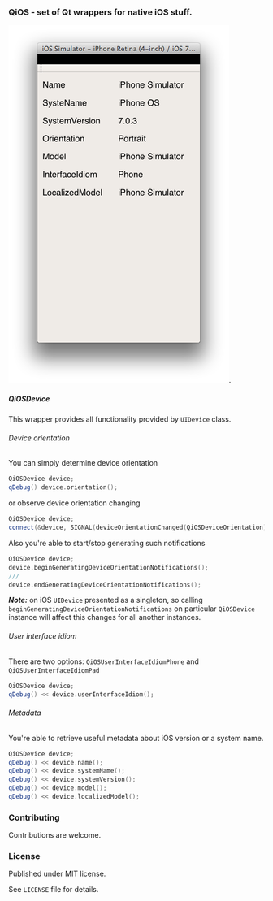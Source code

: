 ### QiOS - set of Qt wrappers for native iOS stuff.

![Sample app](https://github.com/AlexDenisov/QiOS/blob/master/QiOS_sample.png?raw=true).

##### QiOSDevice

This wrapper provides all functionality provided by `UIDevice` class.

###### Device orientation

You can simply determine device orientation

```cpp
QiOSDevice device;
qDebug() device.orientation();
```

or observe device orientation changing

```cpp
QiOSDevice device;
connect(&device, SIGNAL(deviceOrientationChanged(QiOSDeviceOrientation)), this, SLOT(deviceOrientationChanged(QiOSDeviceOrientation)));
```

Also you're able to start/stop generating such notifications

```cpp
QiOSDevice device;
device.beginGeneratingDeviceOrientationNotifications();
///
device.endGeneratingDeviceOrientationNotifications();
```
**_Note:_** on iOS `UIDevice` presented as a singleton, so calling `beginGeneratingDeviceOrientationNotifications` on particular `QiOSDevice` instance will affect this changes for all another instances.

###### User interface idiom

There are two options: `QiOSUserInterfaceIdiomPhone` and `QiOSUserInterfaceIdiomPad`

```cpp
QiOSDevice device;
qDebug() << device.userInterfaceIdiom();
```

###### Metadata

You're able to retrieve useful metadata about iOS version or a system name.

```cpp
QiOSDevice device;
qDebug() << device.name();
qDebug() << device.systemName();
qDebug() << device.systemVersion();
qDebug() << device.model();
qDebug() << device.localizedModel();
```

### Contributing

Contributions are welcome.

### License

Published under MIT license.

See `LICENSE` file for details.
